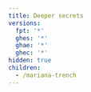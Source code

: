 ```yaml
---
title: Deeper secrets
versions:
  fpt: '*'
  ghes: '*'
  ghae: '*'
  ghec: '*'
hidden: true
children:
  - /mariana-trench
---
```

